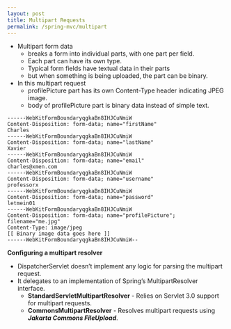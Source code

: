 ```yaml
---
layout: post
title: Multipart Requests
permalink: /spring-mvc/multipart
---
```


- Multipart form data
  - breaks a form into individual parts, with one part per field.
  - Each part can have its own type.
  - Typical form fields have textual data in their parts
  - but when something is being uploaded, the part can be binary.
- In this multipart request
  - profilePicture part has its own Content-Type header indicating JPEG image.
  - body of profilePicture part is binary data instead of simple text.

```
------WebKitFormBoundaryqgkaBn8IHJCuNmiW
Content-Disposition: form-data; name="firstName"
Charles
------WebKitFormBoundaryqgkaBn8IHJCuNmiW
Content-Disposition: form-data; name="lastName"
Xavier
------WebKitFormBoundaryqgkaBn8IHJCuNmiW
Content-Disposition: form-data; name="email"
charles@xmen.com
------WebKitFormBoundaryqgkaBn8IHJCuNmiW
Content-Disposition: form-data; name="username"
professorx
------WebKitFormBoundaryqgkaBn8IHJCuNmiW
Content-Disposition: form-data; name="password"
letmein01
------WebKitFormBoundaryqgkaBn8IHJCuNmiW
Content-Disposition: form-data; name="profilePicture"; filename="me.jpg"
Content-Type: image/jpeg
[[ Binary image data goes here ]]
------WebKitFormBoundaryqgkaBn8IHJCuNmiW--
```

**Configuring a multipart resolver**
- DispatcherServlet doesn’t implement any logic for parsing the multipart request.
- It delegates to an implementation of Spring’s MultipartResolver interface.
  -	**StandardServletMultipartResolver** - Relies on Servlet 3.0 support for multipart requests.
  -	**CommonsMultipartResolver** - Resolves multipart requests using ***Jakarta Commons FileUpload***.
